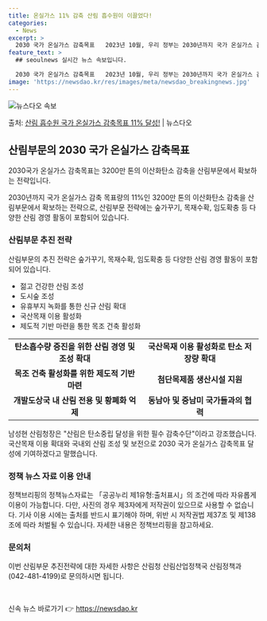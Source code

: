 ```yaml
---
title: 온실가스 11% 감축 산림 흡수원이 이끌었다!
categories:
  - News
excerpt: >
  2030 국가 온실가스 감축목표   2023년 10월, 우리 정부는 2030년까지 국가 온실가스 감축 목표량…
feature_text: >
  ## seoulnews 실시간 뉴스 속보입니다.

  2030 국가 온실가스 감축목표   2023년 10월, 우리 정부는 2030년까지 국가 온실가스 감축 목표량…
image: 'https://newsdao.kr/res/images/meta/newsdao_breakingnews.jpg'
---
```


![뉴스다오 속보](https://newsdao.kr/res/images/meta/newsdao_breakingnews.jpg)

<p>출처: <a href="https://newsdao.kr/4015" rel="dofollow">산림 흡수원 국가 온실가스 감축목표 11% 달성!</a> | 뉴스다오</p>

<h2 data-ke-size="size26">산림부문의 2030 국가 온실가스 감축목표</h2>

2030국가 온실가스 감축목표는 3200만 톤의 이산화탄소 감축을 산림부문에서 확보하는 전략입니다.

<p data-ke-size="size16">2030년까지 국가 온실가스 감축 목표량의 11%인 3200만 톤의 이산화탄소 감축을 산림부문에서 확보하는 전략으로, 산림부문 전략에는 숲가꾸기, 목재수확, 임도확충 등 다양한 산림 경영 활동이 포함되어 있습니다.</p>

<h3>산림부문 추진 전략</h3>

산림부문의 추진 전략은 숲가꾸기, 목재수확, 임도확충 등 다양한 산림 경영 활동이 포함되어 있습니다.

<ul>
  <li>젊고 건강한 산림 조성</li>
  <li>도시숲 조성</li>
  <li>유휴부지 녹화를 통한 신규 산림 확대</li>
  <li>국산목재 이용 활성화</li>
  <li>제도적 기반 마련을 통한 목조 건축 활성화</li>
</ul>

<table>
  <tr>
    <td style="text-align: center; height: 17px;"><b>탄소흡수량 증진을 위한 산림 경영 및 조성 확대</b></td>
    <td style="text-align: center; height: 17px;"><b>국산목재 이용 활성화로 탄소 저장량 확대</b></td>
  </tr>
  <tr>
    <td style="text-align: center; height: 17px;"><b>목조 건축 활성화를 위한 제도적 기반 마련</b></td>
    <td style="text-align: center; height: 17px;"><b>첨단목제품 생산시설 지원</b></td>
  </tr>
  <tr>
    <td style="text-align: center; height: 17px;"><b>개발도상국 내 산림 전용 및 황폐화 억제</b></td>
    <td style="text-align: center; height: 17px;"><b>동남아 및 중남미 국가들과의 협력</b></td>
  </tr>
</table>

<p data-ke-size="size16">남성현 산림청장은 "산림은 탄소중립 달성을 위한 필수 감축수단"이라고 강조했습니다. 국산목재 이용 확대와 국내외 산림 조성 및 보전으로 2030 국가 온실가스 감축목표 달성에 기여하겠다고 말했습니다.</p>

<h3>정책 뉴스 자료 이용 안내</h3>

<p data-ke-size="size16">정책브리핑의 정책뉴스자료는 「공공누리 제1유형:출처표시」의 조건에 따라 자유롭게 이용이 가능합니다. 다만, 사진의 경우 제3자에게 저작권이 있으므로 사용할 수 없습니다. 기사 이용 시에는 출처를 반드시 표기해야 하며, 위반 시 저작권법 제37조 및 제138조에 따라 처벌될 수 있습니다. 자세한 내용은 정책브리핑을 참고하세요.</p>

<h3>문의처</h3>

<p data-ke-size="size16">이번 산림부문 추진전략에 대한 자세한 사항은 산림청 산림산업정책국 산림정책과(042-481-4199)로 문의하시면 됩니다.</p>

<p data-ke-size="size16">&nbsp;</p> 

신속 뉴스 바로가기 👉 <a href="https://newsdao.kr" rel="dofollow">https://newsdao.kr</a>


